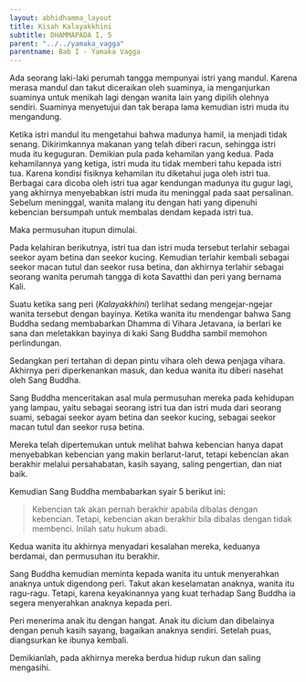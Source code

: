 ```yaml
---
layout: abhidhamma_layout
title: Kisah Kalayakkhini
subtitle: DHAMMAPADA I, 5
parent: "../../yamaka_vagga"
parentname: Bab I - Yamaka Vagga
---
```


Ada seorang laki-laki perumah tangga mempunyai istri yang mandul. Karena merasa mandul dan takut diceraikan oleh suaminya, ia menganjurkan suaminya untuk menikah lagi dengan wanita lain yang dipilih olehnya sendiri. Suaminya menyetujui dan tak berapa lama kemudian istri muda itu mengandung.

Ketika istri mandul itu mengetahui bahwa madunya hamil, ia menjadi tidak senang. Dikirimkannya makanan yang telah diberi racun, sehingga istri muda itu keguguran. Demikian pula pada kehamilan yang kedua. Pada kehamilannya yang ketiga, istri muda itu tidak memberi tahu kepada istri tua. Karena kondisi fisiknya kehamilan itu diketahui juga oleh istri tua. Berbagai cara dicoba oleh istri tua agar kendungan madunya itu gugur lagi, yang akhirnya menyebabkan istri muda itu meninggal pada saat persalinan. Sebelum meninggal, wanita malang itu dengan hati yang dipenuhi kebencian bersumpah untuk membalas dendam kepada istri tua.

Maka permusuhan itupun dimulai.

Pada kelahiran berikutnya, istri tua dan istri muda tersebut terlahir sebagai seekor ayam betina dan seekor kucing. Kemudian terlahir kembali sebagai seekor macan tutul dan seekor rusa betina, dan akhirnya terlahir sebagai seorang wanita perumah tangga di kota Savatthi dan peri yang bernama Kali.

Suatu ketika sang peri (*Kalayakkhini*) terlihat sedang mengejar-ngejar wanita tersebut dengan bayinya. Ketika wanita itu mendengar bahwa Sang Buddha sedang membabarkan Dhamma di Vihara Jetavana, ia berlari ke sana dan meletakkan bayinya di kaki Sang Buddha sambil memohon perlindungan.

Sedangkan peri tertahan di depan pintu vihara oleh dewa penjaga vihara. Akhirnya peri diperkenankan masuk, dan kedua wanita itu diberi nasehat oleh Sang Buddha.

Sang Buddha menceritakan asal mula permusuhan mereka pada kehidupan yang lampau, yaitu sebagai seorang istri tua dan istri muda dari seorang suami, sebagai seekor ayam betina dan seekor kucing, sebagai seekor macan tutul dan seekor rusa betina.

Mereka telah dipertemukan untuk melihat bahwa kebencian hanya dapat menyebabkan kebencian yang makin berlarut-larut, tetapi kebencian akan berakhir melalui persahabatan, kasih sayang, saling pengertian, dan niat baik.

Kemudian Sang Buddha membabarkan syair 5 berikut ini:

> Kebencian tak akan pernah berakhir apabila dibalas dengan kebencian. Tetapi, kebencian akan berakhir bila dibalas dengan tidak membenci. Inilah satu hukum abadi.

Kedua wanita itu akhirnya menyadari kesalahan mereka, keduanya berdamai, dan permusuhan itu berakhir.

Sang Buddha kemudian meminta kepada wanita itu untuk menyerahkan anaknya untuk digendong peri. Takut akan keselamatan anaknya, wanita itu ragu-ragu. Tetapi, karena keyakinannya yang kuat terhadap Sang Buddha ia segera menyerahkan anaknya kepada peri.

Peri menerima anak itu dengan hangat. Anak itu dicium dan dibelainya dengan penuh kasih sayang, bagaikan anaknya sendiri. Setelah puas, diangsurkan ke ibunya kembali.

Demikianlah, pada akhirnya mereka berdua hidup rukun dan saling mengasihi.